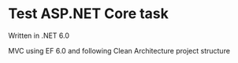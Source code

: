 # Test ASP.NET Core task

Written in .NET 6.0

MVC using EF 6.0 and following Clean Architecture project structure
